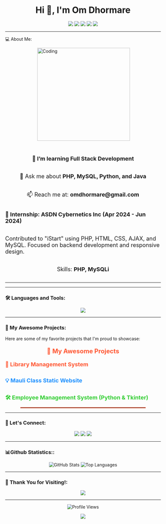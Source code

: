 <!-- Om Dhormare - GitHub Profile -->

<h1 align="center">Hi 👋, I'm Om Dhormare</h1>
<p align="center">
  <img src="https://readme-typing-svg.herokuapp.com?color=F7B93E&lines=PHP+%7C+Python+%7C+Java+Developer+C++++;Passionate+about+Java+Developer;Always+Learning+New+Technologies...&center=true&width=500&height=50">
  <img src="https://readme-typing-svg.herokuapp.com?color=F7B93E&lines=Code+Is+My+Passion;Innovation+Through+Code;Building+The+Future+With+Programming...&center=true&width=500&height=50">
  <img src="https://readme-typing-svg.herokuapp.com?color=F7B93E&lines=Solving+Problems+With+Code;Embracing+Challenges+Everyday;Continuous+Learning+Is+The+Key...&center=true&width=500&height=50">
  <img src="https://readme-typing-svg.herokuapp.com?color=F7B93E&lines=Coding+Is+My+Superpower;Building+Solutions+One+Line+At+A+Time;Let's+Code+Together...&center=true&width=500&height=50">
  <img src="https://readme-typing-svg.herokuapp.com?color=F7B93E&lines=Stay+Curious+&+Keep+Coding;Code+Your+Future;Dream+Big+And+Code+Bigger...&center=true&width=500&height=50">
</p>

---
💻 About Me:
<div style="display: flex; align-items: center; justify-content: center; flex-direction: column;">
  <!-- Top line below 'About Me' -->
 

  <!-- Coding Image -->
  <img align="right" width="300" height="300" alt="Coding" src="https://media.licdn.com/dms/image/v2/D5612AQGOmwfIE5mlWA/article-cover_image-shrink_720_1280/article-cover_image-shrink_720_1280/0/1674617947228?e=1740009600&v=beta&t=p4pUNU0mac0DZUH49YUYqybW7crGmcBJ-kXFmFKwFwU" />

  <!-- Bottom line below image -->
  <hr>

  <!-- Text Content -->
  <p style="font-size: 18px; font-weight: bold;">🌱 I’m learning <strong>Full Stack Development</strong></p>
  <p style="font-size: 18px;">💬 Ask me about <strong>PHP, MySQL, Python, and Java</strong></p>
  <p style="font-size: 18px;">📫 Reach me at: <strong>omdhormare@gmail.com</strong></p>

  <!-- Internship Description with emoji -->
  <p style="font-size: 18px; font-weight: bold;">🚀 Internship: ASDN Cybernetics Inc (Apr 2024 - Jun 2024)</p>
  <p style="font-size: 18px;">Contributed to "iStart" using PHP, HTML, CSS, AJAX, and MySQL.
                              Focused on backend development and responsive design.</p>
  <p style="font-size: 18px;">Skills: <strong>PHP, MySQLi</strong></p>

</div>


<hr> <!-- Bottom line -->


---

### 🛠️ Languages and Tools:
<p align="center">
  <img src="https://skillicons.dev/icons?i=php,mysql,python,java,html,css,js,git,github" />
</p>

---

### 🌟 My Awesome Projects:
Here are some of my favorite projects that I'm proud to showcase:

<p align="center" style="font-size: 20px; font-weight: bold; color: #FF5733;">🌟 My Awesome Projects</p>
<p align="center" style="font-size: 16px; color: #333;">

  <span style="font-size: 18px; color: #FF5733; font-weight: bold;">📝 <a href="http://librarymanagementsystem123.infinityfreeapp.com" style="color: #FF5733; text-decoration: none; font-size: 18px;">Library Management System</a></span><br><br>
  
  <span style="font-size: 18px; color: #1E90FF; font-weight: bold;">💡 <a href="http://mauliclass.wuaze.com" style="color: #1E90FF; text-decoration: none; font-size: 18px;">Mauli Class Static Website</a></span><br><br>
  
  <span style="font-size: 18px; color: #32CD32; font-weight: bold;">🛠️ <a href="https://github.com/omdhormare/employee-management-system" style="color: #32CD32; text-decoration: none; font-size: 18px;">Employee Management System (Python & Tkinter)</a></span>
</p>

<div align="center">
  <hr style="width: 80%; border: 1px solid #FF5733;">
</div>

---

### 🤝 Let's Connect:
<p align="center">
  <a href="https://github.com/omdhormare"><img src="https://img.shields.io/badge/GitHub-333?style=for-the-badge&logo=github&logoColor=white"></a>
  <a href="https://linkedin.com/in/omdhormare"><img src="https://img.shields.io/badge/LinkedIn-0077B5?style=for-the-badge&logo=linkedin&logoColor=white"></a>
  <a href="mailto:omdhormare@gmail.com"><img src="https://img.shields.io/badge/Email-D14836?style=for-the-badge&logo=gmail&logoColor=white"></a>
</p>

---

### 📊Github Statistics::
<p align="center">
  <img src="https://github-readme-stats.vercel.app/api?username=omdhormare&show_icons=true&hide_title=true&count_private=true&hide=prs&theme=radical" alt="GitHub Stats"/>
  <img src="https://github-readme-stats.vercel.app/api/top-langs/?username=omdhormare&layout=compact&theme=radical" alt="Top Languages"/>
</p>

---

### 🚀 **Thank You for Visiting!**:
<p align="center">
  <img src="https://readme-typing-svg.herokuapp.com?color=FF5733&lines=Thank+You+for+Visiting!;Happy+Coding!+🚀;Let's+Connect+and+Grow+Together!" />
</p>

---

<p align="center">
  <img src="https://komarev.com/ghpvc/?username=omdhormare&style=for-the-badge" alt="Profile Views" />
</p>

<p align="center">
  <img src="https://img.shields.io/static/v1?label=Code+with+Om&message=Keep+Learning!&color=blueviolet&style=for-the-badge" />
</p>
